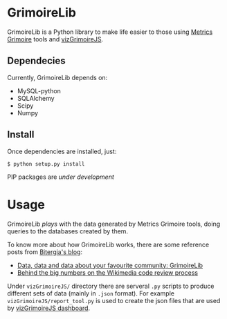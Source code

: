 # GrimoireLib

GrimoireLib is a Python library to make life easier to those using [Metrics Grimoire](http://metricsgrimoire.github.io/) tools and [vizGrimoireJS](https://github.com/VizGrimoire/VizGrimoireJS).

## Dependecies

Currently, GrimoireLib depends on:
- MySQL-python
- SQLAlchemy
- Scipy
- Numpy

## Install

Once dependencies are installed, just:

<pre><code>$ python setup.py install</code></pre>

PIP packages are _under development_

# Usage

GrimoireLib _plays_ with the data generated by Metrics Grimoire tools, doing queries to the databases created by them.

To know more about how GrimoireLib works, there are some reference posts from [Bitergia's blog](http://blog.bitergia.com):
- [Data, data and data about your favourite community: GrimoireLib](http://blog.bitergia.com/2015/02/25/data-data-data-about-your-favourite-community/)
- [Behind the big numbers on the Wikimedia code review process](http://blog.bitergia.com/2015/03/17/behind-the-big-numbers-on-the-wikimedia-code-review-process/)

Under `vizGrimoireJS/` directory there are serveral `.py` scripts to produce different sets of data (mainly in `.json` format). For example `vizGrimoireJS/report_tool.py` is used to create the json
files that are used by [vizGrimoireJS dashboard](https://github.com/VizGrimoire/VizGrimoireJS).
